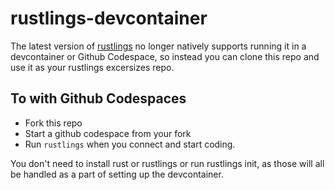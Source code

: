 # rustlings-devcontainer

The latest version of [rustlings](https://github.com/rust-lang/rustlings) no longer natively supports running it in a devcontainer or Github Codespace, so instead you can clone this repo and use it as your rustlings excersizes repo.

## To with Github Codespaces 

* Fork this repo
* Start a github codespace from your fork
* Run `rustlings` when you connect and start coding.

You don't need to install rust or rustlings or run rustlings init, as those will all be handled as a part of setting up the devcontainer.